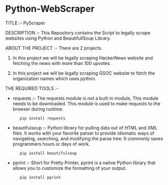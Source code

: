 # Python-WebScraper
TITLE :- PyScraper


DESCRIPTION :- This Repository contains the Script to legally scrape websites using Python and BeautifullSoup Library.

ABOUT THE PROJECT :- There are 2 projects.
    
   1. In this project we will be legally scraping HackerNews website and fetching the news with more than 100 upvotes.

   2. In this project we will be legally scraping GSOC website to fetch the organization names which uses python.
   

THE REQUIRED TOOLS :-
   
   * requests :- The requests module is not a built in module, This module needs to be downloaded. This module is used to make requests to the browser during runtime.
    
            pip install requests
        
   * beautifulsoup :- Python library for pulling data out of HTML and XML files. It works with your favorite parser to provide idiomatic ways of navigating, searching, and 
                      modifying the parse tree. It commonly saves programmers hours or days of work.
                      
            pip install beautifulsoup
        
        
   * pprint :- Short for Pretty Printer, pprint is a native Python library that allows you to customize the formatting of your output.
   
            pip install pprint
